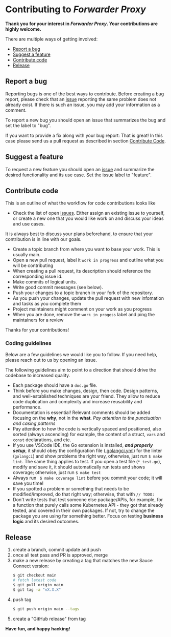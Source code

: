 # Contributing to _Forwarder Proxy_

**Thank you for your interest in _Forwarder Proxy_. Your contributions are highly welcome.**

There are multiple ways of getting involved:

- [Report a bug](#report-a-bug)
- [Suggest a feature](#suggest-a-feature)
- [Contribute code](#contribute-code)
- [Release](#release)

## Report a bug
Reporting bugs is one of the best ways to contribute. Before creating a bug report, please check that an [issue](/issues) reporting the same problem does not already exist. If there is such an issue, you may add your information as a comment.

To report a new bug you should open an issue that summarizes the bug and set the label to "bug".

If you want to provide a fix along with your bug report: That is great! In this case please send us a pull request as described in section [Contribute Code](#contribute-code).

## Suggest a feature
To request a new feature you should open an [issue](../../issues/new) and summarize the desired functionality and its use case. Set the issue label to "feature".

## Contribute code

This is an outline of what the workflow for code contributions looks like

- Check the list of open [issues](../../issues). Either assign an existing issue to yourself, or
create a new one that you would like work on and discuss your ideas and use cases.

It is always best to discuss your plans beforehand, to ensure that your contribution is in line with our goals.

- Create a topic branch from where you want to base your work. This is usually main.
- Open a new pull request, label it `work in progress` and outline what you will be contributing
- When creating a pull request, its description should reference the corresponding issue id.
- Make commits of logical units.
- Write good commit messages (see below).
- Push your changes to a topic branch in your fork of the repository.
- As you push your changes, update the pull request with new infomation and tasks as you complete them
- Project maintainers might comment on your work as you progress
- When you are done, remove the `work in progess` label and ping the maintainers for a review

Thanks for your contributions!

### Coding guidelines

Below are a few guidelines we would like you to follow.
If you need help, please reach out to us by opening an issue.

The following guidelines aim to point to a direction that should drive the codebase to increased quality.

- Each package should have a `doc.go` file.
- Think before you make changes, design, then code. Design patterns, and well-established techniques are your friend. They allow to reduce code duplication and complexity and increase reusability and performance.
- Documentation is essential! Relevant comments should be added focusing on the **why**, not in the **what**. _Pay attention to the punctuation and casing patterns_
- Pay attention to how the code is vertically spaced and positioned, also sorted (always ascending) for example, the content of a struct, `vars` and `const` declarations, and etc.
- If you use VSCode IDE, the Go extension is installed, **_and properly setup_**, it should obey the configuration file ([.golangci.yml](.golangci.yml)) for the linter (`golangci`) and show problems the right way, otherwise, just run `$ make lint`. The same thing applies to test. If you open a test file (`*_test.go`), modify and save it, it should automatically run tests and shows coverage; otherwise, just run `$ make test`
- Always run ` $ make coverage lint` before you commit your code; it will save you time!
- If you spotted a problem or something that needs to be modified/improved, do that right way; otherwise, that with `// TODO:`
- Don't write tests that test someone else package/APIs, for example, for a function that purely calls some Kubernetes API - they got that already tested, and covered in their own packages. If not, try to change the package you are using for something better. Focus on testing **business logic** and its desired outcomes.

## Release

1. create a branch, commit update and push
1. once all test pass and PR is approved, merge
1. make a new release by creating a tag that matches the new Sauce Connect version:
   ```sh
   $ git checkout main
   # fetch latest code
   $ git pull origin main
   $ git tag -a "vX.X.X"
   ```
1. push tag
   ```sh
   $ git push origin main --tags
   ```
1. create a "GitHub release" from tag

**Have fun, and happy hacking!**
